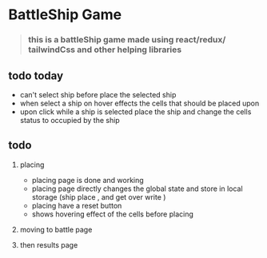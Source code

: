 # BattleShip Game

> ### this is a battleShip game made using react/redux/ tailwindCss and other helping libraries

## todo today

- can't select ship before place the selected ship
- when select a ship on hover effects the cells that should be placed upon
- upon click while a ship is selected place the ship and change the cells status to occupied by the ship

## todo

1. placing

   - placing page is done and working
   - placing page directly changes the global state and store in local storage (ship place , and get over write )
   - placing have a reset button
   - shows hovering effect of the cells before placing

2. moving to battle page
3. then results page
